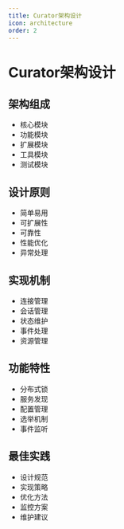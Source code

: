 ```yaml
---
title: Curator架构设计
icon: architecture
order: 2
---
```


# Curator架构设计

## 架构组成
- 核心模块
- 功能模块
- 扩展模块
- 工具模块
- 测试模块

## 设计原则
- 简单易用
- 可扩展性
- 可靠性
- 性能优化
- 异常处理

## 实现机制
- 连接管理
- 会话管理
- 状态维护
- 事件处理
- 资源管理

## 功能特性
- 分布式锁
- 服务发现
- 配置管理
- 选举机制
- 事件监听

## 最佳实践
- 设计规范
- 实现策略
- 优化方法
- 监控方案
- 维护建议
